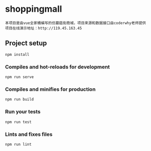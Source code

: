 # shoppingmall
```
本项目是由vue全家桶编写的仿蘑菇街商城，项目来源和数据接口由coderwhy老师提供
项目在线演示地址：http://119.45.163.45
```

## Project setup
```
npm install
```

### Compiles and hot-reloads for development
```
npm run serve
```

### Compiles and minifies for production
```
npm run build
```

### Run your tests
```
npm run test
```

### Lints and fixes files
```
npm run lint
```
